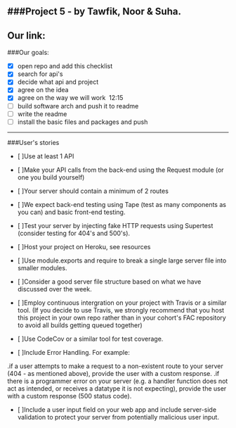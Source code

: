 ###Project 5 - by Tawfik, Noor & Suha.
---
Our link:
---
###Our goals:
- [x] open repo and add this checklist
- [x] search for api's
- [x] decide what api and project
- [x] agree on the idea
- [x] agree on the way we will work  12:15
- [ ] build software arch and push it to readme
- [ ] write the readme
- [ ] install the basic files and packages and push
---
###User's stories

- [ ]Use at least 1 API

- [ ]Make your API calls from the back-end using the Request module (or one you build yourself)

- [ ]Your server should contain a minimum of 2 routes

- [ ]We expect back-end testing using Tape (test as many components as you can) and basic front-end testing.

- [ ]Test your server by injecting fake HTTP requests using Supertest (consider testing for 404's and 500's).

- [ ]Host your project on Heroku, see resources

- [ ]Use module.exports and require to break a single large server file into smaller modules.

- [ ]Consider a good server file structure based on what we have discussed over the week.

- [ ]Employ continuous intergration on your project with Travis or a similar tool. (If you decide to use Travis, we strongly recommend that you host this project in your own repo rather than in your cohort's FAC repository to avoid all builds getting queued together)

- [ ]Use CodeCov or a similar tool for test coverage.

- [ ]Include Error Handling. For example:

.if a user attempts to make a request to a non-existent route to your server (404 - as mentioned above), provide the user with a custom response.
.if there is a programmer error on your server (e.g. a handler function does not act as intended, or receives a datatype it is not expecting), provide the user with a custom response (500 status code).
- [ ]Include a user input field on your web app and include server-side validation to protect your server from potentially malicious user input.
